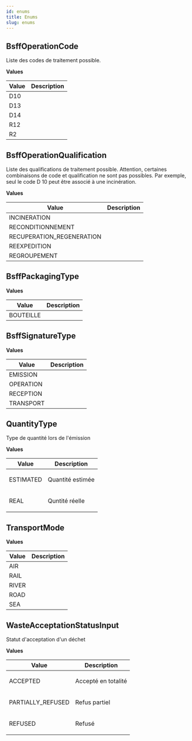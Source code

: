 ```yaml
---
id: enums
title: Enums
slug: enums
---
```


## BsffOperationCode

Liste des codes de traitement possible.

<p style={{ marginBottom: "0.4em" }}><strong>Values</strong></p>

<table>
<thead><tr><th>Value</th><th>Description</th></tr></thead>
<tbody>
<tr>
<td>D10</td>
<td>

</td>
</tr>
<tr>
<td>D13</td>
<td>

</td>
</tr>
<tr>
<td>D14</td>
<td>

</td>
</tr>
<tr>
<td>R12</td>
<td>

</td>
</tr>
<tr>
<td>R2</td>
<td>

</td>
</tr>
</tbody>
</table>

## BsffOperationQualification

Liste des qualifications de traitement possible.
Attention, certaines combinaisons de code et qualification ne sont pas possibles.
Par exemple, seul le code D 10 peut être associé à une incinération.

<p style={{ marginBottom: "0.4em" }}><strong>Values</strong></p>

<table>
<thead><tr><th>Value</th><th>Description</th></tr></thead>
<tbody>
<tr>
<td>INCINERATION</td>
<td>

</td>
</tr>
<tr>
<td>RECONDITIONNEMENT</td>
<td>

</td>
</tr>
<tr>
<td>RECUPERATION_REGENERATION</td>
<td>

</td>
</tr>
<tr>
<td>REEXPEDITION</td>
<td>

</td>
</tr>
<tr>
<td>REGROUPEMENT</td>
<td>

</td>
</tr>
</tbody>
</table>

## BsffPackagingType



<p style={{ marginBottom: "0.4em" }}><strong>Values</strong></p>

<table>
<thead><tr><th>Value</th><th>Description</th></tr></thead>
<tbody>
<tr>
<td>BOUTEILLE</td>
<td>

</td>
</tr>
</tbody>
</table>

## BsffSignatureType



<p style={{ marginBottom: "0.4em" }}><strong>Values</strong></p>

<table>
<thead><tr><th>Value</th><th>Description</th></tr></thead>
<tbody>
<tr>
<td>EMISSION</td>
<td>

</td>
</tr>
<tr>
<td>OPERATION</td>
<td>

</td>
</tr>
<tr>
<td>RECEPTION</td>
<td>

</td>
</tr>
<tr>
<td>TRANSPORT</td>
<td>

</td>
</tr>
</tbody>
</table>

## QuantityType

Type de quantité lors de l'émission

<p style={{ marginBottom: "0.4em" }}><strong>Values</strong></p>

<table>
<thead><tr><th>Value</th><th>Description</th></tr></thead>
<tbody>
<tr>
<td>ESTIMATED</td>
<td>
<p>Quantité estimée</p>
</td>
</tr>
<tr>
<td>REAL</td>
<td>
<p>Quntité réelle</p>
</td>
</tr>
</tbody>
</table>

## TransportMode



<p style={{ marginBottom: "0.4em" }}><strong>Values</strong></p>

<table>
<thead><tr><th>Value</th><th>Description</th></tr></thead>
<tbody>
<tr>
<td>AIR</td>
<td>

</td>
</tr>
<tr>
<td>RAIL</td>
<td>

</td>
</tr>
<tr>
<td>RIVER</td>
<td>

</td>
</tr>
<tr>
<td>ROAD</td>
<td>

</td>
</tr>
<tr>
<td>SEA</td>
<td>

</td>
</tr>
</tbody>
</table>

## WasteAcceptationStatusInput

Statut d'acceptation d'un déchet

<p style={{ marginBottom: "0.4em" }}><strong>Values</strong></p>

<table>
<thead><tr><th>Value</th><th>Description</th></tr></thead>
<tbody>
<tr>
<td>ACCEPTED</td>
<td>
<p>Accepté en totalité</p>
</td>
</tr>
<tr>
<td>PARTIALLY_REFUSED</td>
<td>
<p>Refus partiel</p>
</td>
</tr>
<tr>
<td>REFUSED</td>
<td>
<p>Refusé</p>
</td>
</tr>
</tbody>
</table>

